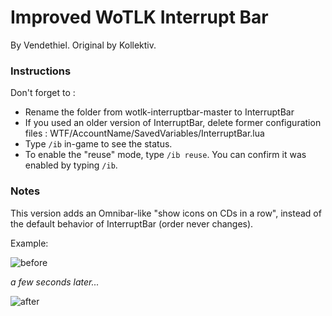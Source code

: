 Improved WoTLK Interrupt Bar
================================

By Vendethiel. Original by Kollektiv.

### Instructions

Don't forget to :
- Rename the folder from wotlk-interruptbar-master to InterruptBar
- If you used an older version of InterruptBar, delete former configuration files : WTF/AccountName/SavedVariables/InterruptBar.lua
- Type `/ib` in-game to see the status.
- To enable the "reuse" mode, type `/ib reuse`. You can confirm it was enabled by typing `/ib`.

### Notes

This version adds an Omnibar-like "show icons on CDs in a row", instead of the default behavior of InterruptBar (order never changes).

Example:

![before](https://cdn.discordapp.com/attachments/328555540831666178/569967561547186176/unknown.png)

*a few seconds later...*

![after](https://cdn.discordapp.com/attachments/328555540831666178/569967521193787394/unknown.png)